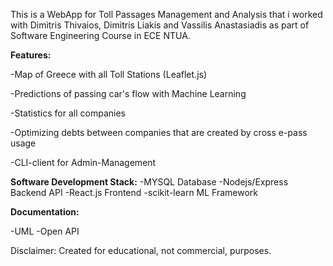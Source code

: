 This is a WebApp for Toll Passages Management and Analysis that i worked with Dimitris Thivaios, Dimitris Liakis and Vassilis Anastasiadis as part of Software Engineering Course in ECE NTUA.

**Features:**

-Map of Greece with all Toll Stations (Leaflet.js)

-Predictions of passing car's flow with Machine Learning

-Statistics for all companies

-Optimizing debts between companies that are created by cross e-pass usage

-CLI-client for Admin-Management

**Software Development Stack:**
-MYSQL Database
-Nodejs/Express Backend API
-React.js Frontend
-scikit-learn ML Framework

**Documentation:**

-UML
-Open API

Disclaimer:
Created for educational, not commercial, purposes.
